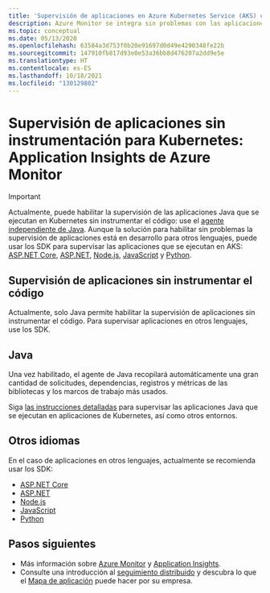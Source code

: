 ```yaml
---
title: 'Supervisión de aplicaciones en Azure Kubernetes Service (AKS) con Application Insights: Azure Monitor | Microsoft Docs'
description: Azure Monitor se integra sin problemas con las aplicaciones que se ejecutan en Kubernetes y permite detectar problemas con las aplicaciones al instante.
ms.topic: conceptual
ms.date: 05/13/2020
ms.openlocfilehash: 63584a3d753f0b20e91697d0d49e4290348fe22b
ms.sourcegitcommit: 147910fb817d93e0e53a36bb8d476207a2dd9e5e
ms.translationtype: HT
ms.contentlocale: es-ES
ms.lasthandoff: 10/18/2021
ms.locfileid: "130129802"
---
```

# <a name="zero-instrumentation-application-monitoring-for-kubernetes---azure-monitor-application-insights"></a>Supervisión de aplicaciones sin instrumentación para Kubernetes: Application Insights de Azure Monitor

> [!IMPORTANT]
>  Actualmente, puede habilitar la supervisión de las aplicaciones Java que se ejecutan en Kubernetes sin instrumentar el código: use el [agente independiente de Java](./java-in-process-agent.md). Aunque la solución para habilitar sin problemas la supervisión de aplicaciones está en desarrollo para otros lenguajes, puede usar los SDK para supervisar las aplicaciones que se ejecutan en AKS: [ASP.NET Core](./asp-net-core.md), [ASP.NET](./asp-net.md), [Node.js](./nodejs.md), [JavaScript](./javascript.md) y [Python](./opencensus-python.md).

## <a name="application-monitoring-without-instrumenting-the-code"></a>Supervisión de aplicaciones sin instrumentar el código
Actualmente, solo Java permite habilitar la supervisión de aplicaciones sin instrumentar el código. Para supervisar aplicaciones en otros lenguajes, use los SDK. 

## <a name="java"></a>Java
Una vez habilitado, el agente de Java recopilará automáticamente una gran cantidad de solicitudes, dependencias, registros y métricas de las bibliotecas y los marcos de trabajo más usados.

Siga [las instrucciones detalladas](./java-in-process-agent.md) para supervisar las aplicaciones Java que se ejecutan en aplicaciones de Kubernetes, así como otros entornos. 

## <a name="other-languages"></a>Otros idiomas

En el caso de aplicaciones en otros lenguajes, actualmente se recomienda usar los SDK:
* [ASP.NET Core](./asp-net-core.md)
* [ASP.NET](./asp-net.md)
* [Node.js](./nodejs.md) 
* [JavaScript](./javascript.md)
* [Python](./opencensus-python.md)

## <a name="next-steps"></a>Pasos siguientes

* Más información sobre [Azure Monitor](../overview.md) y [Application Insights](./app-insights-overview.md).
* Consulte una introducción al [seguimiento distribuido](./distributed-tracing.md) y descubra lo que el [Mapa de aplicación](./app-map.md?tabs=net) puede hacer por su empresa.
